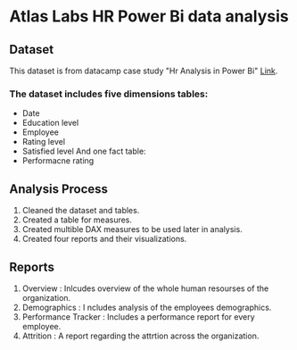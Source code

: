 # Atlas Labs HR Power Bi data analysis
## Dataset
This dataset is from datacamp case study "Hr Analysis in Power Bi" [Link](https://www.datacamp.com/courses/case-study-hr-analytics-in-power-bi).
### The dataset includes five dimensions tables:
- Date
- Education level
- Employee
- Rating level
- Satisfied level
And one fact table:
- Performacne rating
## Analysis Process
1. Cleaned the dataset and tables.
2. Created a table for measures.
3. Created multible DAX measures to be used later in analysis.
4. Created four reports and their visualizations.
## Reports
1. Overview :
Inlcudes overview of the whole human resourses of the organization.
2. Demographics :
I ncludes analysis of the employees demographics.
3. Performance Tracker :
Includes a performance report for every employee.
4. Attrition :
A report regarding the attrtion across the organization.
